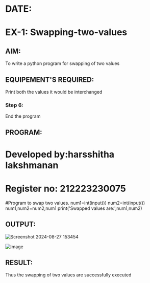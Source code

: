 # DATE:
# EX-1: Swapping-two-values
## AIM:
To write a python program for swapping of two values
## EQUIPEMENT'S REQUIRED: 
 Print both the values it would be interchanged
### Step 6: 
End the program
## PROGRAM:
# Developed by:harsshitha lakshmanan
# Register no: 212223230075
#Program to swap two values.
num1=int(input())
num2=int(input())
num1,num2=num2,num1
print('Swapped values are:',num1,num2)

## OUTPUT:
![Screenshot 2024-08-27 153454](https://github.com/user-attachments/assets/671ebcb9-71ff-431e-bfb2-888fcde9af94)

![image](https://github.com/user-attachments/assets/f55734c8-6bcf-45ed-8f82-7b201ded8486)

## RESULT:
Thus the swapping of two values are successfully executed
